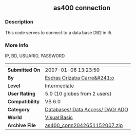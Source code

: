 ﻿<div align="center">

## as400 connection


</div>

### Description

This code serves to connect to a data base DB2 in i5.
 
### More Info
 
IP, BD, USUARIO, PASSWORD


<span>             |<span>
---                |---
**Submitted On**   |2007-01-06 13:23:50
**By**             |[Esdras Orizaba Carre&\#241;o](https://github.com/Planet-Source-Code/PSCIndex/blob/master/ByAuthor/esdras-orizaba-carre-241-o.md)
**Level**          |Intermediate
**User Rating**    |5.0 (10 globes from 2 users)
**Compatibility**  |VB 6\.0
**Category**       |[Databases/ Data Access/ DAO/ ADO](https://github.com/Planet-Source-Code/PSCIndex/blob/master/ByCategory/databases-data-access-dao-ado__1-6.md)
**World**          |[Visual Basic](https://github.com/Planet-Source-Code/PSCIndex/blob/master/ByWorld/visual-basic.md)
**Archive File**   |[as400\_conn2042651152007\.zip](https://github.com/Planet-Source-Code/esdras-orizaba-carre-241-o-as400-connection__1-67627/archive/master.zip)









